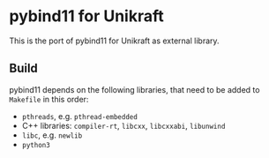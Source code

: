 # pybind11 for Unikraft
This is the port of pybind11 for Unikraft as external library.
 
## Build
pybind11 depends on the following libraries, that need to be added to `Makefile` in
this order:
 
* `pthreads`, e.g. `pthread-embedded`
* C++ libraries: `compiler-rt`, `libcxx`, `libcxxabi`, `libunwind`
* `libc`, e.g. `newlib`
* `python3`
